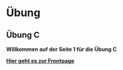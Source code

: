 # Übung

## Übung C

**Willkommen auf der Seite 1 für die Übung C**

**[Hier geht es zur Frontpage](https://s-kalies20.github.io/uebung/)**
